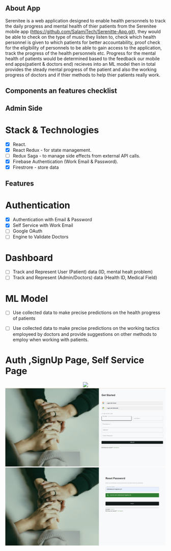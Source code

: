 ## About App
Serenitee is a web application designed to enable health personnels to track the daily progress and mental health of thier patients from the Serenitee mobile app (https://github.com/SalamiTech/Serenitte-App.git), they would be able to check on the type of music they listen to, check which health personnel is given to which patients for better accountability, proof check for the eligibility of personnels to be able to gain access to the application, track the progress of the health personnels etc. Progress for the mental health of patients would be determined based to the feedback our mobile end apps(patient & doctors end) recieves into an ML model then in total provides the steady mental progress of the patient and also the working progress of doctors and if thier methods to help thier patients really work.

## Components an features checklist
## Admin Side

# Stack & Technologies
- [x] React.
- [x] React Redux - for state management.
- [ ] Redux Saga - to manage side effects from external API calls.
- [x] Firebase Authentication (Work Email & Password).
- [x] Firestrore - store data

## Features
# Authentication
- [x] Authentication with Email & Password
- [x] Self Service with Work Email
- [ ] Google OAuth
- [ ] Engine to Validate Doctors 

# Dashboard
- [ ] Track and Represent User (Patient) data (ID, mental healt problem)
- [ ] Track and Represent (Admin/Doctors) data (Health ID, Medical Field)

# ML Model
- [ ] Use collected data to make precise predictions on the health progress of patients
- [ ] Use collected data to make precise predictions on the working tactics employeed by doctors and provide suggestions on other methods to employ when working with patients.




# Auth ,SignUp Page, Self Service Page
<p align = "center">
<img src = "./readme_images/ss.png">
<img src = "./readme_images/gs.png">
<img src = "./readme_images/service.png">
</p>
